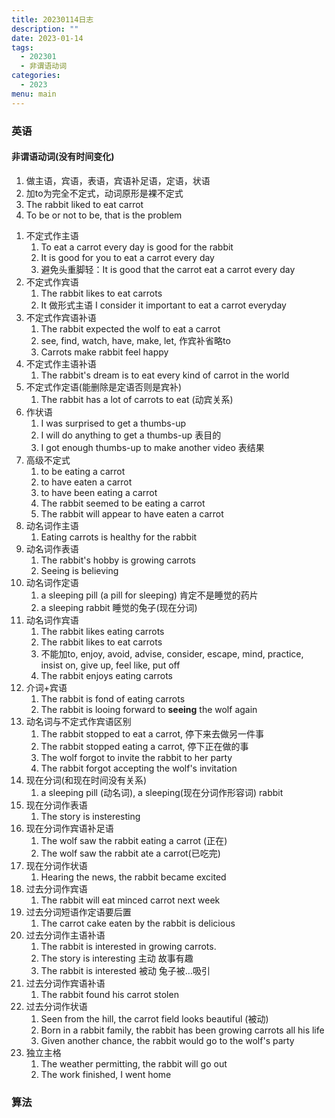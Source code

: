 ```yaml
---
title: 20230114日志
description: ""
date: 2023-01-14
tags:
  - 202301
  - 非谓语动词
categories:
  - 2023
menu: main
---
```


### 英语

#### 非谓语动词(没有时间变化)

1. 做主语，宾语，表语，宾语补足语，定语，状语
2. 加to为完全不定式，动词原形是裸不定式
3. The rabbit liked to eat carrot
4. To be or not to be, that is the problem

<!--more-->
1. 不定式作主语
   1. To eat a carrot every day is good for the rabbit
   2. It is good for you to eat a carrot every day
   3. 避免头重脚轻：It is good that the carrot eat a carrot every day
1. 不定式作宾语
   1. The rabbit likes to eat carrots
   2. It 做形式主语 I consider it important to eat a carrot everyday
1. 不定式作宾语补语
   1. The rabbit expected the wolf to eat a carrot
   2. see, find, watch, have, make, let, 作宾补省略to
   3. Carrots make rabbit feel happy
1. 不定式作主语补语
   1. The rabbit's dream is to eat every kind of carrot in the world
1. 不定式作定语(能删除是定语否则是宾补)
   1. The rabbit has a lot of carrots to eat (动宾关系)
1. 作状语
    1. I was surprised to get a thumbs-up
    2. I will do anything to get a thumbs-up 表目的
    3. I got enough thumbs-up to make another video 表结果
1. 高级不定式
    1. to be eating a carrot
    2. to have eaten a carrot
    3. to have been eating a carrot
    4. The rabbit seemed to be eating a carrot
    5. The rabbit will appear to have eaten a carrot
1. 动名词作主语
    1. Eating carrots is healthy for the rabbit
1. 动名词作表语
    1. The rabbit's hobby is growing carrots
    2. Seeing is believing
1. 动名词作定语
    1. a sleeping pill (a pill for sleeping) 肯定不是睡觉的药片
    2. a sleeping rabbit 睡觉的兔子(现在分词)
1. 动名词作宾语
    1. The rabbit likes eating carrots
    2. The rabbit likes to eat carrots
    3. 不能加to, enjoy, avoid, advise, consider, escape, mind, practice, insist on, give up, feel like, put off
    4. The rabbit enjoys eating carrots
1. 介词+宾语
    1. The rabbit is fond of eating carrots
    2. The rabbit is looing forward to **seeing** the wolf again
1. 动名词与不定式作宾语区别
    1. The rabbit stopped to eat a carrot, 停下来去做另一件事
    2. The rabbit stopped eating a carrot, 停下正在做的事
    3. The wolf forgot to invite the rabbit to her party
    4. The rabbit forgot accepting the wolf's invitation
1. 现在分词(和现在时间没有关系)
    1. a sleeping pill (动名词), a sleeping(现在分词作形容词) rabbit
1. 现在分词作表语
    1. The story is insteresting
1. 现在分词作宾语补足语
    1. The wolf saw the rabbit eating a carrot (正在)
    2. The wolf saw the rabbit ate a carrot(已吃完)
1. 现在分词作状语
    1. Hearing the news, the rabbit became excited
1. 过去分词作宾语
    1. The rabbit will eat minced carrot next week
1. 过去分词短语作定语要后置
    1. The carrot cake eaten by the rabbit is delicious
1. 过去分词作主语补语
    1. The rabbit is interested in growing carrots.
    2. The story is interesting 主动 故事有趣
    3. The rabbit is interested 被动 兔子被...吸引
1. 过去分词作宾语补语
    1. The rabbit found his carrot stolen
1. 过去分词作状语
    1. Seen from the hill, the carrot field looks beautiful (被动)
    2. Born in a rabbit family, the rabbit has been growing carrots all his life
    3. Given another chance, the rabbit would go to the wolf's party
1. 独立主格
    1. The weather permitting, the rabbit will go out
    2. The work finished, I went home

### 算法
